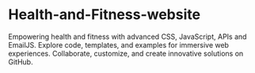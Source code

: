 # Health-and-Fitness-website
Empowering health and fitness with advanced CSS, JavaScript, APIs and EmailJS. Explore code, templates, and examples for immersive web experiences. Collaborate, customize, and create innovative solutions on GitHub.
